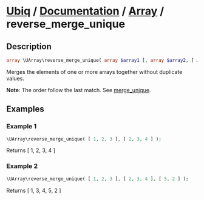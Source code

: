 [Ubiq](https://github.com/Pixel418/Ubiq#readme) / [Documentation](../index.md#readme) / [Array](../index.md#array) / reverse_merge_unique
======


Description
-------- 

```php
array \UArray\reverse_merge_unique( array $array1 [, array $array2, [ … ] ] );
```

Merges the elements of one or more arrays together without duplicate values. <br>

**Note**: The order follow the last match. See [merge_unique](./merge_unique.md#readme).



Examples
--------

### Example 1

```php
\UArray\reverse_merge_unique( [ 1, 2, 3 ], [ 2, 3, 4 ] );
```
Returns [ 1, 2, 3, 4 ]

### Example 2

```php
\UArray\reverse_merge_unique( [ 1, 2, 3 ], [ 2, 3, 4 ], [ 5, 2 ] );
```
Returns [ 1, 3, 4, 5, 2 ]
